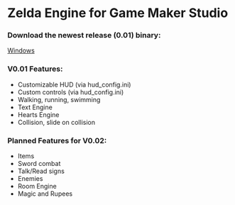 # Zelda Engine for Game Maker Studio

### Download the newest release (0.01) binary:

[Windows](https://github.com/Aelbannan/Zelda-Open-Source-Engine/releases/download/v0.0.1/Zelda.Engine.v0.01.exe)


### V0.01 Features:
* Customizable HUD (via hud_config.ini)
* Custom controls (via hud_config.ini)
* Walking, running, swimming
* Text Engine
* Hearts Engine
* Collision, slide on collision


### Planned Features for V0.02:
* Items
* Sword combat
* Talk/Read signs
* Enemies
* Room Engine
* Magic and Rupees
